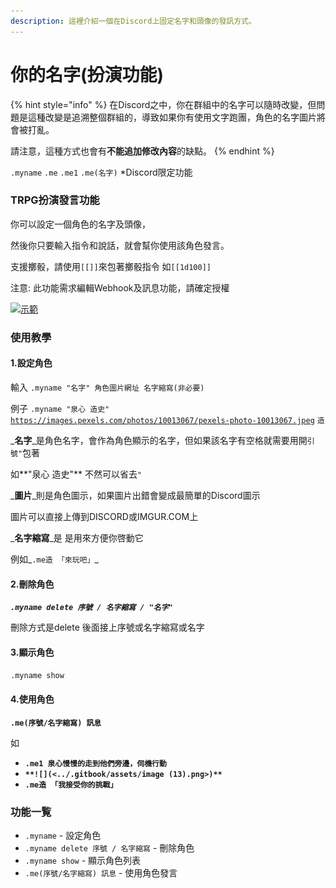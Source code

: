 ```yaml
---
description: 這裡介紹一個在Discord上固定名字和頭像的發訊方式。
---
```


# 你的名字(扮演功能)

{% hint style="info" %}
在Discord之中，你在群組中的名字可以隨時改變，但問題是這種改變是追溯整個群組的，導致如果你有使用文字跑團，角色的名字圖片將會被打亂。

請注意，這種方式也會有**不能追加修改內容**的缺點。
{% endhint %}

`.myname` `.me` `.me1` `.me(名字)` \*Discord限定功能

### TRPG扮演發言功能

你可以設定一個角色的名字及頭像，

然後你只要輸入指令和說話，就會幫你使用該角色發言。

支援擲骰，請使用`[[]]`來包著擲骰指令 如`[[1d100]]`

注意: 此功能需求編輯Webhook及訊息功能，請確定授權

[![示範](https://camo.githubusercontent.com/9bdcdb52ced2f592682c1e44d91da5195212b917dd37813ad3d3a2d250c9a791/68747470733a2f2f692e696d6775722e636f6d2f56537a4f3038552e706e67)](https://camo.githubusercontent.com/9bdcdb52ced2f592682c1e44d91da5195212b917dd37813ad3d3a2d250c9a791/68747470733a2f2f692e696d6775722e636f6d2f56537a4f3038552e706e67)

### 使用教學

#### 1.設定角色

輸入 `.myname "名字" 角色圖片網址 名字縮寫(非必要)`

例子 `.myname "泉心 造史"` [`https://images.pexels.com/photos/10013067/pexels-photo-10013067.jpeg`](https://images.pexels.com/photos/10013067/pexels-photo-10013067.jpeg) `造`

_**名字**_是角色名字，會作為角色顯示的名字，但如果該名字有空格就需要用開`引號"`包著

如**"泉心 造史"** 不然可以省去`"`

_**圖片**_則是角色圖示，如果圖片出錯會變成最簡單的Discord圖示

圖片可以直接上傳到DISCORD或IMGUR.COM上

_**名字縮寫**_是 是用來方便你啓動它

例如_`.me造 「來玩吧」`_

#### 2.刪除角色

_**`.myname delete 序號 / 名字縮寫 / "名字"`**_

刪除方式是delete 後面接上序號或名字縮寫或名字

#### 3.顯示角色

`.myname show`

#### 4.使用角色

**`.me(序號/名字縮寫) 訊息`**

如

* **`.me1 泉心慢慢的走到他們旁邊，伺機行動`**
* **``**![](<../.gitbook/assets/image (13).png>)**``**
* **`.me造 「我接受你的挑戰」`**

### 功能一覧

* `.myname` - 設定角色
* `.myname delete 序號 / 名字縮寫` - 刪除角色
* `.myname show` - 顯示角色列表
* `.me(序號/名字縮寫) 訊息` - 使用角色發言





